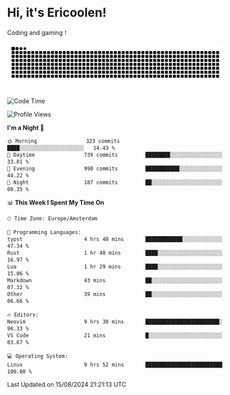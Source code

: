 # Hi, it's Ericoolen!
Coding and gaming！

<picture>
  <source media="(prefers-color-scheme: dark)" srcset="https://raw.githubusercontent.com/Eric-Song-Nop/Eric-Song-Nop/output/github-contribution-grid-snake-dark.svg">
  <source media="(prefers-color-scheme: light)" srcset="https://raw.githubusercontent.com/Eric-Song-Nop/Eric-Song-Nop/output/github-contribution-grid-snake.svg">
  <img alt="github contribution grid snake animation" src="https://raw.githubusercontent.com/Eric-Song-Nop/Eric-Song-Nop/output/github-contribution-grid-snake.svg">
</picture>

<!--START_SECTION:waka-->
![Code Time](http://img.shields.io/badge/Code%20Time-1%2C441%20hrs%2019%20mins-blue)

![Profile Views](http://img.shields.io/badge/Profile%20Views-0-blue)

**I'm a Night 🦉** 

```text
🌞 Morning                323 commits         ████░░░░░░░░░░░░░░░░░░░░░   14.43 % 
🌆 Daytime                739 commits         ████████░░░░░░░░░░░░░░░░░   33.01 % 
🌃 Evening                990 commits         ███████████░░░░░░░░░░░░░░   44.22 % 
🌙 Night                  187 commits         ██░░░░░░░░░░░░░░░░░░░░░░░   08.35 % 
```


📊 **This Week I Spent My Time On** 

```text
🕑︎ Time Zone: Europe/Amsterdam

💬 Programming Languages: 
typst                    4 hrs 40 mins       ████████████░░░░░░░░░░░░░   47.34 % 
Rust                     1 hr 40 mins        ████░░░░░░░░░░░░░░░░░░░░░   16.97 % 
Lua                      1 hr 29 mins        ████░░░░░░░░░░░░░░░░░░░░░   15.06 % 
Markdown                 43 mins             ██░░░░░░░░░░░░░░░░░░░░░░░   07.32 % 
Other                    39 mins             ██░░░░░░░░░░░░░░░░░░░░░░░   06.66 % 

🔥 Editors: 
Neovim                   9 hrs 30 mins       ████████████████████████░   96.33 % 
VS Code                  21 mins             █░░░░░░░░░░░░░░░░░░░░░░░░   03.67 % 

💻 Operating System: 
Linux                    9 hrs 52 mins       █████████████████████████   100.00 % 
```


 Last Updated on 15/08/2024 21:21:13 UTC
<!--END_SECTION:waka-->
